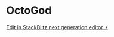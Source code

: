 # OctoGod

[Edit in StackBlitz next generation editor ⚡️](https://stackblitz.com/~/github.com/Madcarak/OctoGod)